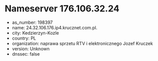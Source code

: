# Nameserver 176.106.32.24

* as_number: 198397
* name: 24.32.106.176.ip4.krucznet.com.pl.
* city: Kedzierzyn-Kozle
* country: PL
* organization: naprawa sprzetu RTV i elektronicznego Jozef Kruczek
* version: Unknown
* dnssec: false

